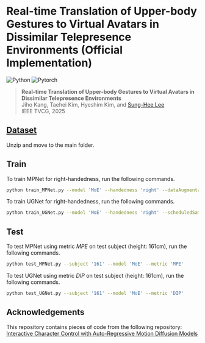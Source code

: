 # Real-time Translation of Upper-body Gestures to Virtual Avatars in Dissimilar Telepresence Environments (Official Implementation)
![Python](https://img.shields.io/badge/Python->=3.8.12-Blue?logo=python)  ![Pytorch](https://img.shields.io/badge/PyTorch->=1.11.0-Red?logo=pytorch)

> **Real-time Translation of Upper-body Gestures to Virtual Avatars in Dissimilar Telepresence Environments**<br>
> Jiho Kang, Taehei Kim, Hyeshim Kim, and [Sung-Hee Lee](https://scholar.google.com/citations?hl=en&user=AVII4wsAAAAJ)<br>
> IEEE TVCG, 2025

## [Dataset](https://www.dropbox.com/scl/fi/u1z2pbewlzuy6ox3s8od6/Dataset.zip?rlkey=wbw3agb3wy37c6ph6ld23dxwq&e=1&st=nwpukgq8&dl=0)
Unzip and move to the main folder.

## Train
To train MPNet for right-handedness, run the following commands.
```bash
python train_MPNet.py --model 'MoE' --handedness 'right' --dataAugmentation True --epochs 80 --batchSize 16
```
To train UGNet for right-handedness, run the following commands.
```bash
python train_UGNet.py --model 'MoE' --handedness 'right' --scheduledSampling True --dataAugmentation False --epochs 120 --c1 30 --c2 60 --batchSize 32
```

## Test
To test MPNet using metric *MPE* on test subject (height: 161cm), run the following commands.
```bash
python test_MPNet.py --subject '161' --model 'MoE' --metric 'MPE'
```
To test UGNet using metric *DIP* on test subject (height: 161cm), run the following commands.
```bash
python test_UGNet.py --subject '161' --model 'MoE' --metric 'DIP'
```

## Acknowledgements
This repository contains pieces of code from the following repository: \
[Interactive Character Control with Auto-Regressive Motion Diffusion Models](https://github.com/Yi-Shi94/AMDM)
